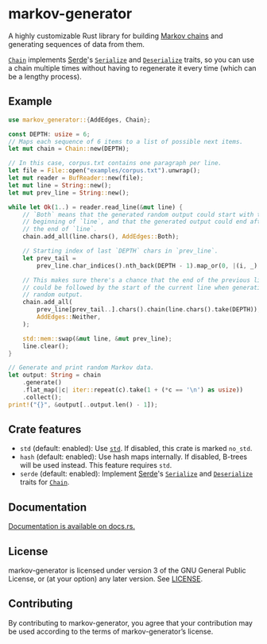 markov-generator
================

A highly customizable Rust library for building [Markov chains] and
generating sequences of data from them.

[Markov chains]: https://en.wikipedia.org/wiki/Markov_chain

[`Chain`] implements [Serde]'s [`Serialize`] and [`Deserialize`] traits, so
you can use a chain multiple times without having to regenerate it every
time (which can be a lengthy process).

Example
-------

```rust
use markov_generator::{AddEdges, Chain};

const DEPTH: usize = 6;
// Maps each sequence of 6 items to a list of possible next items.
let mut chain = Chain::new(DEPTH);

// In this case, corpus.txt contains one paragraph per line.
let file = File::open("examples/corpus.txt").unwrap();
let mut reader = BufReader::new(file);
let mut line = String::new();
let mut prev_line = String::new();

while let Ok(1..) = reader.read_line(&mut line) {
    // `Both` means that the generated random output could start with the
    // beginning of `line`, and that the generated output could end after
    // the end of `line`.
    chain.add_all(line.chars(), AddEdges::Both);

    // Starting index of last `DEPTH` chars in `prev_line`.
    let prev_tail =
        prev_line.char_indices().nth_back(DEPTH - 1).map_or(0, |(i, _)| i);

    // This makes sure there's a chance that the end of the previous line
    // could be followed by the start of the current line when generating
    // random output.
    chain.add_all(
        prev_line[prev_tail..].chars().chain(line.chars().take(DEPTH)),
        AddEdges::Neither,
    );

    std::mem::swap(&mut line, &mut prev_line);
    line.clear();
}

// Generate and print random Markov data.
let output: String = chain
    .generate()
    .flat_map(|c| iter::repeat(c).take(1 + (*c == '\n') as usize))
    .collect();
print!("{}", &output[..output.len() - 1]);
```

Crate features
--------------

* `std` (default: enabled): Use [`std`]. If disabled, this crate is marked
  `no_std`.
* `hash` (default: enabled): Use hash maps internally. If disabled, B-trees
  will be used instead. This feature requires `std`.
* `serde` (default: enabled): Implement [Serde]'s [`Serialize`] and
  [`Deserialize`] traits for [`Chain`].

[`Chain`]: https://docs.rs/markov-generator/latest/markov_generator/struct.Chain.html
[Serde]: https://docs.rs/serde/latest/serde/
[`Serialize`]: https://docs.rs/serde/latest/serde/trait.Serialize.html
[`Deserialize`]: https://docs.rs/serde/latest/serde/trait.Deserialize.html
[`std`]: https://doc.rust-lang.org/stable/std/

Documentation
-------------

[Documentation is available on docs.rs.](https://docs.rs/markov-generator)

License
-------

markov-generator is licensed under version 3 of the GNU General Public License,
or (at your option) any later version. See [LICENSE](LICENSE).

Contributing
------------

By contributing to markov-generator, you agree that your contribution may be
used according to the terms of markov-generator’s license.
